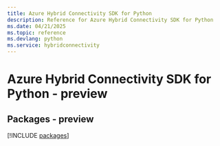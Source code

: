 ```yaml
---
title: Azure Hybrid Connectivity SDK for Python
description: Reference for Azure Hybrid Connectivity SDK for Python
ms.date: 04/21/2025
ms.topic: reference
ms.devlang: python
ms.service: hybridconnectivity
---
```

# Azure Hybrid Connectivity SDK for Python - preview
## Packages - preview
[!INCLUDE [packages](hybrid-connectivity-index.md)]